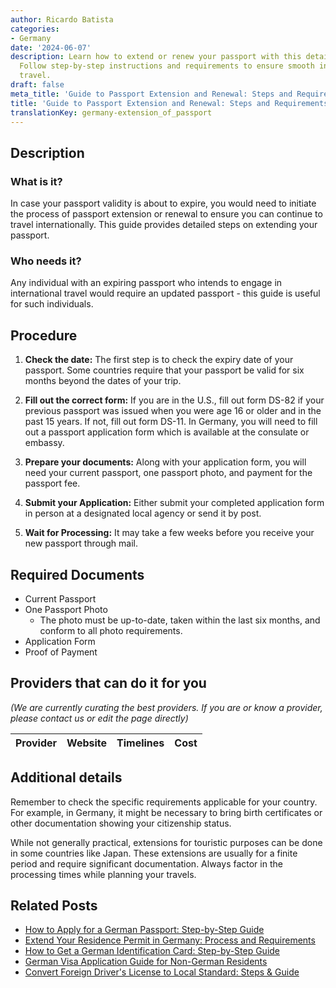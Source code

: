 ```yaml
---
author: Ricardo Batista
categories:
- Germany
date: '2024-06-07'
description: Learn how to extend or renew your passport with this detailed guide.
  Follow step-by-step instructions and requirements to ensure smooth international
  travel.
draft: false
meta_title: 'Guide to Passport Extension and Renewal: Steps and Requirements'
title: 'Guide to Passport Extension and Renewal: Steps and Requirements'
translationKey: germany-extension_of_passport
---
```


## Description
### What is it?
In case your passport validity is about to expire, you would need to initiate the process of passport extension or renewal to ensure you can continue to travel internationally. This guide provides detailed steps on extending your passport. 

### Who needs it?
Any individual with an expiring passport who intends to engage in international travel would require an updated passport - this guide is useful for such individuals.

## Procedure 

1. **Check the date:** The first step is to check the expiry date of your passport. Some countries require that your passport be valid for six months beyond the dates of your trip. 

2. **Fill out the correct form:** If you are in the U.S., fill out form DS-82 if your previous passport was issued when you were age 16 or older and in the past 15 years. If not, fill out form DS-11. In Germany, you will need to fill out a passport application form which is available at the consulate or embassy. 

3. **Prepare your documents:** Along with your application form, you will need your current passport, one passport photo, and payment for the passport fee. 

4. **Submit your Application:** Either submit your completed application form in person at a designated local agency or send it by post. 

5. **Wait for Processing:** It may take a few weeks before you receive your new passport through mail. 

## Required Documents
- Current Passport
- One Passport Photo
  - The photo must be up-to-date, taken within the last six months, and conform to all photo requirements.
- Application Form
- Proof of Payment

## Providers that can do it for you

_(We are currently curating the best providers. If you are or know a provider, please contact us or edit the page directly)_

| Provider        |     Website     |     Timelines    |       Cost      |
| :-------------: | :-------------: |  :-------------: | :-------------: |

## Additional details

Remember to check the specific requirements applicable for your country. For example, in Germany, it might be necessary to bring birth certificates or other documentation showing your citizenship status.

While not generally practical, extensions for touristic purposes can be done in some countries like Japan. These extensions are usually for a finite period and require significant documentation. Always factor in the processing times while planning your travels.


## Related Posts

- [How to Apply for a German Passport: Step-by-Step Guide](https://tramitit.com/guides/germany/application_for_a_passport/)
- [Extend Your Residence Permit in Germany: Process and Requirements](https://tramitit.com/guides/germany/extension_of_residence_permit/)
- [How to Get a German Identification Card: Step-by-Step Guide](https://tramitit.com/guides/germany/application_for_an_id_card/)
- [German Visa Application Guide for Non-German Residents](https://tramitit.com/guides/germany/visa_application/)
- [Convert Foreign Driver's License to Local Standard: Steps & Guide](https://tramitit.com/guides/germany/conversion_of_a_foreign_drivers_license/)